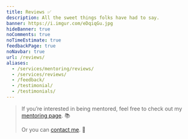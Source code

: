 ```yaml
---
title: Reviews ✅
description: All the sweet things folks have had to say.
banner: https://i.imgur.com/eDqiqGu.jpg
hideBanner: true
noComments: true
noTimeEstimate: true
feedbackPage: true
noNavbar: true
url: /reviews/
aliases:
  - /services/mentoring/reviews/
  - /services/reviews/
  - /feedback/
  - /testimonial/
  - /testimonials/
---
```


> If you’re interested in being mentored, feel free to check out my [mentoring page](/mentoring/). 📚
>
> Or you can [contact me](/contact/). 📩️
